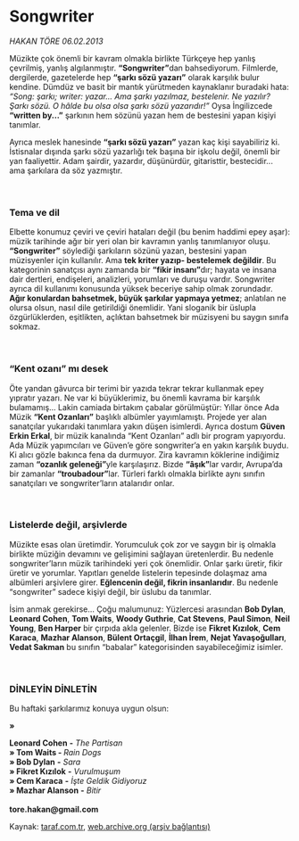 # Songwriter

*HAKAN TÖRE 06.02.2013*

<div class="yazi"><p>Müzikte çok önemli bir kavram olmakla birlikte Türkçeye hep yanlış çevrilmiş, yanlış algılanmıştır. <b>“Songwriter”</b>dan bahsediyorum. Filmlerde, dergilerde, gazetelerde hep <b>“şarkı sözü yazarı”</b> olarak karşılık bulur kendine. Dümdüz ve basit bir mantık yürütmeden kaynaklanır buradaki hata: <i>“Song: şarkı; writer: yazar... Ama şarkı yazılmaz, bestelenir. Ne yazılır? Şarkı sözü. O hâlde bu olsa olsa şarkı sözü yazarıdır!” </i>Oysa İngilizcede <b>“written by...”</b> şarkının hem sözünü yazan hem de bestesini yapan kişiyi tanımlar. </p>
<p>Ayrıca meslek hanesinde <b>“şarkı sözü yazarı”</b> yazan kaç kişi sayabiliriz ki. İstisnalar dışında şarkı sözü yazarlığı tek başına bir işkolu değil, önemli bir yan faaliyettir. Adam şairdir, yazardır, düşünürdür, gitaristtir, bestecidir... ama şarkılara da söz yazmıştır.<br/><br/><br/></p>
<h3>Tema ve dil</h3>
<p>Elbette konumuz çeviri ve çeviri hataları değil (bu benim haddimi epey aşar): müzik tarihinde ağır bir yeri olan bir kavramın yanlış tanımlanıyor oluşu. <b>“Songwriter”</b> söylediği şarkıların sözünü yazan, bestesini yapan müzisyenler için kullanılır. Ama <b>tek kriter yazıp- bestelemek değildir</b>. Bu kategorinin sanatçısı aynı zamanda bir <b>“fikir insanı”</b>dır; hayata ve insana dair dertleri, endişeleri, analizleri, yorumları ve duruşu vardır. Songwriter ayrıca dil kullanımı konusunda yüksek beceriye sahip olmak zorundadır. <b>Ağır konulardan bahsetmek, büyük şarkılar yapmaya yetmez</b>; anlatılan ne olursa olsun, nasıl dile getirildiği önemlidir. Yani sloganik bir üslupla özgürlüklerden, eşitlikten, açlıktan bahsetmek bir müzisyeni bu saygın sınıfa sokmaz.<br/><br/><br/></p>
<h3>“Kent ozanı” mı desek</h3>
<p>Öte yandan gâvurca bir terimi bir yazıda tekrar tekrar kullanmak epey yıpratır yazarı. Ne var ki büyüklerimiz, bu önemli kavrama bir karşılık bulamamış... Lakin camiada birtakım çabalar görülmüştür: Yıllar önce Ada Müzik <b>“Kent Ozanları”</b> başlıklı albümler yayımlamıştı. Projede yer alan sanatçılar yukarıdaki tanımlara yakın düşen isimlerdi. Ayrıca dostum <b>Güven Erkin Erkal</b>, bir müzik kanalında “Kent Ozanları” adlı bir program yapıyordu. Ada Müzik yapımcıları ve Güven’e göre songwriter’a en yakın karşılık buydu. Ki alıcı gözle bakınca fena da durmuyor. Zira kavramın köklerine indiğimiz zaman <b>“ozanlık geleneği”</b>yle karşılaşırız. Bizde <b>“âşık”</b>lar vardır, Avrupa’da bir zamanlar <b>“troubadour”</b>lar. Türleri farklı olmakla birlikte aynı sınıfın sanatçıları ve songwriter’ların atalarıdır onlar.<br/><br/><br/></p>
<h3>Listelerde değil, arşivlerde</h3>
<p>Müzikte esas olan üretimdir. Yorumculuk çok zor ve saygın bir iş olmakla birlikte müziğin devamını ve gelişimini sağlayan üretenlerdir. Bu nedenle songwriter’ların müzik tarihindeki yeri çok önemlidir. Onlar şarkı üretir, fikir üretir ve yorumlar. Yapıtları genelde listelerin tepesinde dolaşmaz ama albümleri arşivlere girer. <b>Eğlencenin değil, fikrin insanlarıdır</b>. Bu nedenle “songwriter” sadece kişiyi değil, bir üslubu da tanımlar. </p>
<p>İsim anmak gerekirse... Çoğu malumunuz: Yüzlercesi arasından <b>Bob Dylan</b>, <b>Leonard Cohen</b>, <b>Tom Waits</b>, <b>Woody Guthrie</b>, <b>Cat Stevens</b>, <b>Paul Simon</b>, <b>Neil Young</b>, <b>Ben Harper</b> bir çırpıda akla gelenler. Bizde ise <b>Fikret Kızılok</b>, <b>Cem Karaca</b>, <b>Mazhar Alanson</b>, <b>Bülent Ortaçgil</b>, <b>İlhan İrem</b>, <b>Nejat Yavaşoğulları</b>, <b>Vedat Sakman</b> bu sınıfın “babalar” kategorisinden sayabileceğimiz isimler.<br/><br/><br/></p>
<h3>DİNLEYİN DİNLETİN</h3>
<p>Bu haftaki şarkılarımız konuya uygun olsun:</p><b>
<p>» </p></b><b>Leonard Cohen</b> <b>-</b> <i>The Partisan<br/></i><b>» </b><b>Tom Waits - </b><i>Rain Dogs<br/></i><b>» </b><b>Bob Dylan</b> <b>-</b> <i>Sara<br/></i><b>» </b><b>Fikret Kızılok</b> <b>-</b> <i>Vurulmuşum<br/></i><b>» </b><b>Cem Karaca</b> <b>-</b> <i>İşte Geldik Gidiyoruz<br/></i><b>» </b><b>Mazhar Alanson</b> <b>-</b> <i>Bitir<br/><br/></i><b>tore.hakan@gmail.com</b>
</div>

Kaynak: [taraf.com.tr](http://www.taraf.com.tr/hakan-tore/makale-songwriter.htm), [web.archive.org (arşiv bağlantısı)](http://web.archive.org/web/20131107161651/http://www.taraf.com.tr/hakan-tore/makale-songwriter.htm)
